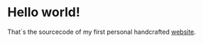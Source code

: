 # Hello world! 

That`s the sourcecode of my first personal handcrafted [website](http://www.vanessawormer.de).
